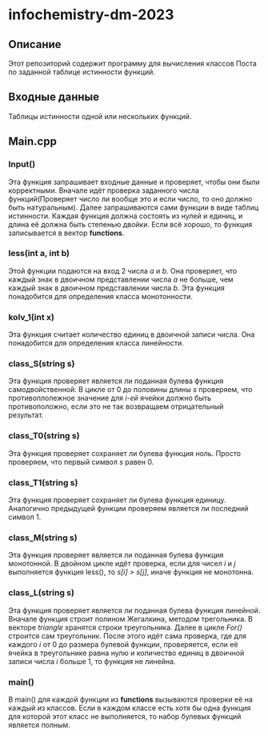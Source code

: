 # infochemistry-dm-2023
## Описание
Этот репозиторий содержит программу для вычисления классов Поста по заданной таблице истинности функций.
## Входные данные
Таблицы истинности одной или нескольких функций.
## Main.cpp
### Input()
Эта функция запрашивает входные данные и проверяет, чтобы они были корректными.
Вначале идёт проверка заданного числа функций(Проверяет число ли вообще это и если число, то оно должно быть натуральным).
Далее запрашиваются сами функции в виде таблиц истинности. Каждая функция должна состоять из нулей и единиц, и длина её должна быть степенью двойки.
Если всё хорошо, то функция записывается в вектор **functions**.

### less(int a, int b)
Этой функции подаются на вход 2 числа *a* и *b*. Она проверяет, что каждый знак в двоичном представлении числа *a* не больше, чем каждый знак в двоичном представлении числа *b*.
Эта функция понадобится для определения класса монотонности.

### kolv_1(int x)
Эта функция считает количество единиц в двоичной записи числа.
Она понадобится для определения класса линейности.

### class_S(string s)
Эта функция проверяет является ли поданная булева функция самодвойственной.
В цикле от 0 до половины длины *s* проверяем, что противоплолежное значение для *i-ей* ячейки должно быть противоположно, если это не так возвращаем отрицательный результат.

### class_T0(string s)
Эта функция проверяет сохраняет ли булева функция ноль.
Просто проверяем, что первый символ *s* равен 0.

### class_T1(string s)
Эта функция проверяет сохраняет ли булева функция единицу.
Аналогично предыдущей функции проверяем является ли последний символ 1.

### class_M(string s)
Эта функция проверяет является ли поданная булева функция монотонной.
В двойном цикле идёт проверка, если для чисел *i* и *j* выполняется функция less(), то *s[i] > s[j]*, иначе функция не монотонна.

### class_L(string s)
Эта функция проверяет является ли поданная булева функция линейной.
Вначале функция строит полином Жегалкина, методом трегольника. В векторе *triangle* хранятся строки треугольника. Далее в цикле *For()* строится сам треугольник. После этого идёт сама проверка, где для каждого *i* от 0 до размера булевой функции, проверяется, если её ячейка в треугольнике равна нулю и количество единиц в двоичной записи числа *i* больше 1, то функция не линейна.

### main()
В main() для каждой функции из **functions** вызываются проверки её на каждый из классов. Если в каждом классе есть хотя бы одна функция для которой этот класс не выполняется, то набор булевых функций является полным.

